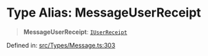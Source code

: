 # Type Alias: MessageUserReceipt

> **MessageUserReceipt**: [`IUserReceipt`](../namespaces/proto/interfaces/IUserReceipt.md)

Defined in: [src/Types/Message.ts:303](https://github.com/Fokusdotid/Baileys/blob/c2e37a764497a58082d1525ba2f083f341e3eefa/src/Types/Message.ts#L303)
